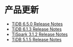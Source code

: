 # 产品更新

- [TiDB 6.5.0 Release Notes](1-tidb-6-5-0.md)
- [TiDB 6.1.3 Release Notes](2-tidb-6-1-3.md)
- [TiSpark 3.1.2 Release Notes](3-tispark-3-1-2.md)
- [TiDB 5.1.5 Release Notes](4-tidb-5-1-5.md)